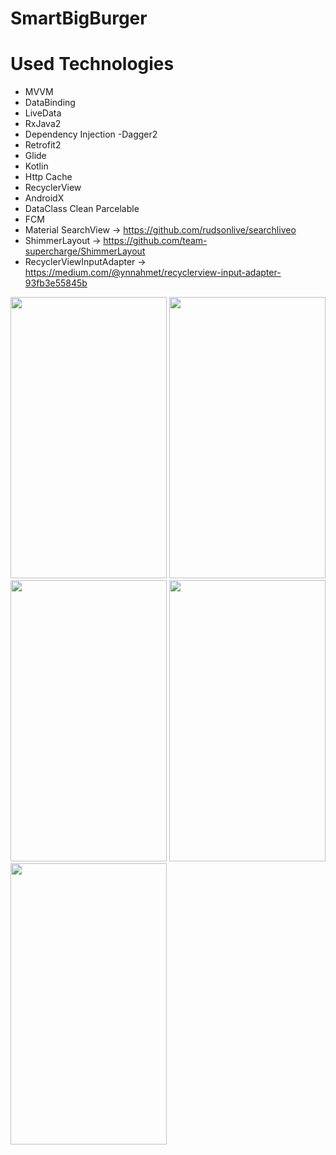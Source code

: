 # SmartBigBurger

 # Used Technologies 
 
* MVVM
* DataBinding 
* LiveData
* RxJava2
* Dependency Injection -Dagger2
* Retrofit2
* Glide
* Kotlin 
* Http Cache
* RecyclerView
* AndroidX
* DataClass Clean Parcelable
* FCM
* Material SearchView -> https://github.com/rudsonlive/searchliveo
* ShimmerLayout -> https://github.com/team-supercharge/ShimmerLayout
* RecyclerViewInputAdapter -> https://medium.com/@ynnahmet/recyclerview-input-adapter-93fb3e55845b


<img src="https://github.com/yenenahmet/SmartBigBurger/blob/master/app/src/main/res/drawable/a1.jpg" height="450" width="250">


<img src="https://github.com/yenenahmet/SmartBigBurger/blob/master/app/src/main/res/drawable/a2.jpg" height="450" width="250">

<img src="https://github.com/yenenahmet/SmartBigBurger/blob/master/app/src/main/res/drawable/a3.jpg" height="450" width="250">

<img src="https://github.com/yenenahmet/SmartBigBurger/blob/master/app/src/main/res/drawable/a4.jpg" height="450" width="250">


<img src="https://github.com/yenenahmet/SmartBigBurger/blob/master/app/src/main/res/drawable/a5.jpg" height="450" width="250">

